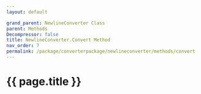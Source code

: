 ```yaml
---
layout: default

grand_parent: NewlineConverter Class
parent: Methods
Decompressor: false
title: NewlineConverter.Convert Method
nav_order: 7
permalink: /package/converterpackage/newlineconverter/methods/convert
---
```

# {{ page.title }}